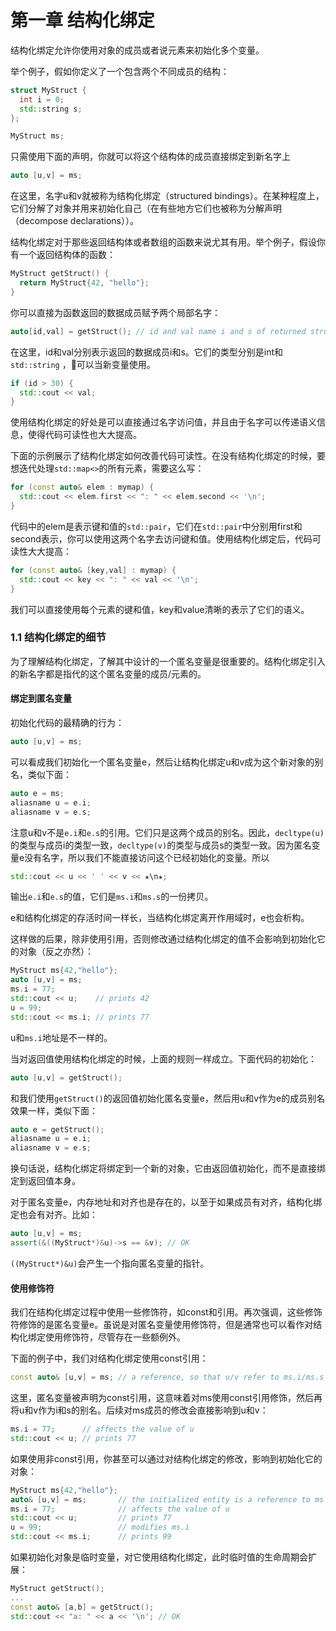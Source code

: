 # 第一章  结构化绑定

结构化绑定允许你使用对象的成员或者说元素来初始化多个变量。

举个例子，假如你定义了一个包含两个不同成员的结构：
```cpp
struct MyStruct {
  int i = 0;
  std::string s;
};

MyStruct ms;
```
只需使用下面的声明，你就可以将这个结构体的成员直接绑定到新名字上
```cpp
auto [u,v] = ms;
```
在这里，名字u和v就被称为结构化绑定（structured bindings）。在某种程度上，它们分解了对象并用来初始化自己（在有些地方它们也被称为分解声明（decompose  declarations））。

结构化绑定对于那些返回结构体或者数组的函数来说尤其有用。举个例子，假设你有一个返回结构体的函数：
```cpp
MyStruct getStruct() {
  return MyStruct{42, "hello"};
}
```
你可以直接为函数返回的数据成员赋予两个局部名字：
```cpp
auto[id,val] = getStruct(); // id and val name i and s of returned struct
```
在这里，id和val分别表示返回的数据成员i和s。它们的类型分别是int和`std::string` ，可以当新变量使用。
```cpp
if (id > 30) {
  std::cout << val;
}
```
使用结构化绑定的好处是可以直接通过名字访问值，并且由于名字可以传递语义信息，使得代码可读性也大大提高。

下面的示例展示了结构化绑定如何改善代码可读性。在没有结构化绑定的时候，要想迭代处理`std::map<>`的所有元素，需要这么写：
```cpp
for (const auto& elem : mymap) {
  std::cout << elem.first << ": " << elem.second << '\n'; 
}
```
代码中的elem是表示键和值的`std::pair`，它们在`std::pair`中分别用first和second表示，你可以使用这两个名字去访问键和值。使用结构化绑定后，代码可读性大大提高：
```cpp
for (const auto& [key,val] : mymap) {
  std::cout << key << ": " << val << '\n'; 
}
```
我们可以直接使用每个元素的键和值，key和value清晰的表示了它们的语义。

### 1.1 结构化绑定的细节
为了理解结构化绑定，了解其中设计的一个匿名变量是很重要的。结构化绑定引入的新名字都是指代的这个匿名变量的成员/元素的。

#### 绑定到匿名变量
初始化代码的最精确的行为：
```cpp
auto [u,v] = ms;
```
可以看成我们初始化一个匿名变量e，然后让结构化绑定u和v成为这个新对象的别名，类似下面：
```cpp
auto e = ms;
aliasname u = e.i;
aliasname v = e.s;
```
注意u和v不是`e.i`和`e.s`的引用。它们只是这两个成员的别名。因此，`decltype(u)`的类型与成员i的类型一致，`decltype(v)`的类型与成员s的类型一致。因为匿名变量e没有名字，所以我们不能直接访问这个已经初始化的变量。所以
```cpp
std::cout << u << ' ' << v << ✬\n✬;
```
输出`e.i`和`e.s`的值，它们是`ms.i`和`ms.s`的一份拷贝。

e和结构化绑定的存活时间一样长，当结构化绑定离开作用域时，e也会析构。

这样做的后果，除非使用引用，否则修改通过结构化绑定的值不会影响到初始化它的对象（反之亦然）：
```cpp
MyStruct ms{42,"hello"};
auto [u,v] = ms;
ms.i = 77;
std::cout << u;    // prints 42
u = 99;
std::cout << ms.i; // prints 77
```
u和`ms.i`地址是不一样的。

当对返回值使用结构化绑定的时候，上面的规则一样成立。下面代码的初始化：
```cpp
auto [u,v] = getStruct();
```
和我们使用`getStruct()`的返回值初始化匿名变量e，然后用u和v作为e的成员别名效果一样，类似下面：
```cpp
auto e = getStruct();
aliasname u = e.i;
aliasname v = e.s;
```
换句话说，结构化绑定将绑定到一个新的对象，它由返回值初始化，而不是直接绑定到返回值本身。

对于匿名变量e，内存地址和对齐也是存在的，以至于如果成员有对齐，结构化绑定也会有对齐。比如：
```cpp
auto [u,v] = ms;
assert(&((MyStruct*)&u)->s == &v); // OK
```
`((MyStruct*)&u)`会产生一个指向匿名变量的指针。

#### 使用修饰符
我们在结构化绑定过程中使用一些修饰符，如const和引用。再次强调，这些修饰符修饰的是匿名变量e。虽说是对匿名变量使用修饰符，但是通常也可以看作对结构化绑定使用修饰符，尽管存在一些额例外。

下面的例子中，我们对结构化绑定使用const引用：
```cpp
const auto& [u,v] = ms; // a reference, so that u/v refer to ms.i/ms.s
```
这里，匿名变量被声明为const引用，这意味着对ms使用const引用修饰，然后再将u和v作为i和s的别名。后续对ms成员的修改会直接影响到u和v：
```cpp
ms.i = 77;      // affects the value of u
std::cout << u; // prints 77
```
如果使用非const引用，你甚至可以通过对结构化绑定的修改，影响到初始化它的对象：
```cpp
MyStruct ms{42,"hello"};
auto& [u,v] = ms;       // the initialized entity is a reference to ms
ms.i = 77;              // affects the value of u
std::cout << u;         // prints 77
u = 99;                 // modifies ms.i
std::cout << ms.i;      // prints 99
```
如果初始化对象是临时变量，对它使用结构化绑定，此时临时值的生命周期会扩展：
```cpp
MyStruct getStruct();
...
const auto& [a,b] = getStruct();
std::cout << "a: " << a << '\n'; // OK
```



